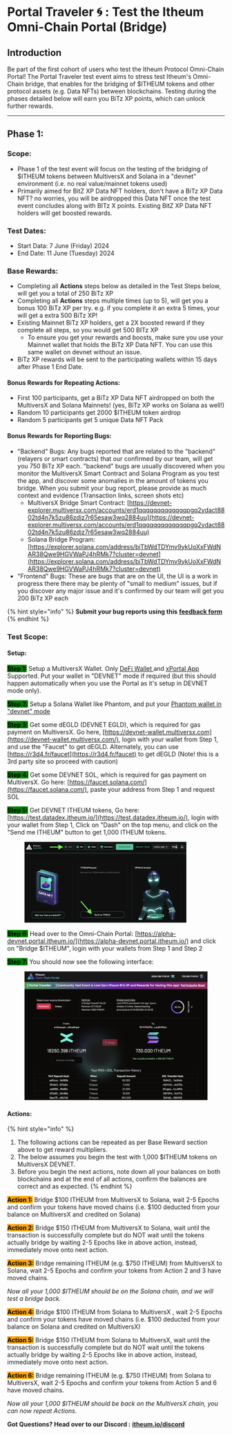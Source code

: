 # Portal Traveler 🌀 : Test the Itheum Omni-Chain Portal (Bridge)

## Introduction

Be part of the first cohort of users who test the Itheum Protocol Omni-Chain Portal! The Portal Traveler test event aims to stress test Itheum's Omni-Chain bridge, that enables for the bridging of $ITHEUM tokens and other protocol assets (e.g. Data NFTs) between blockchains. Testing during the phases detailed below will earn you BiTz XP points, which can unlock further rewards.

***

## Phase 1:

### Scope:

* Phase 1 of the test event will focus on the testing of the bridging of $ITHEUM tokens between MultiversX and Solana in a "devnet" environment (i.e. no real value/mainnet tokens used)
* Primarily aimed for BitZ XP Data NFT holders, don't have a BiTz XP Data NFT? no worries, you will be airdropped this Data NFT once the test event concludes along with BITz X points. Existing BitZ XP Data NFT holders will get boosted rewards.

### Test Dates:

* Start Data: 7 June (Friday) 2024
* End Date:  11 June (Tuesday) 2024

### Base Rewards:

* Completing all **Actions** steps below as detailed in the Test Steps below, will get you a total of 250 BiTz XP
* Completing all **Actions** steps multiple times (up to 5), will get you a bonus 100 BiTz XP per try. e.g. if you complete it an extra 5 times, your will get a extra 500 BiTz XP!
* Existing Mainnet BiTz XP holders, get a 2X boosted reward if they complete all steps, so you would get 500 BITz XP
  * To ensure you get your rewards and boosts, make sure you use your Mainnet wallet that holds the BiTz XP Data NFT. You can use this same wallet on devnet without an issue.
* BiTz XP rewards will be sent to the participating wallets within 15 days after Phase 1 End Date.

#### **Bonus Rewards for Repeating Actions:**&#x20;

* First 100 participants, get a BiTz XP Data NFT airdropped on both the MultiversX and Solana Mainnets! (yes, BiTz XP works on Solana as well!)
* Random 10 participants get 2000 $ITHEUM token airdrop
* Random 5 participants get 5 unique Data NFT Pack

#### Bonus Rewards for Reporting Bugs:

* "Backend" Bugs: Any bugs reported that are related to the "backend" (relayers or smart contracts) that our confirmed by our team, will get you 750 BiTz XP each. "backend" bugs are usually discovered when you monitor the MultiversX Smart Contract and Solana Program as you test the app, and discover some anomalies in the amount of tokens you bridge. When you submit your bug report, please provide as much context and evidence (Transaction links, screen shots etc)
  * MultiversX Bridge Smart Contract: [https://devnet-explorer.multiversx.com/accounts/erd1qqqqqqqqqqqqqpgq2ydact8802td4n7k5zu86zdjz7r65esaw3wq2884uu](https://devnet-explorer.multiversx.com/accounts/erd1qqqqqqqqqqqqqpgq2ydact8802td4n7k5zu86zdjz7r65esaw3wq2884uu)
  * Solana Bridge Program: [https://explorer.solana.com/address/biTbWdTDYmv9ykUoXxFWdNAR38Qwe9HGVWaPJ4hRMk7?cluster=devnet](https://explorer.solana.com/address/biTbWdTDYmv9ykUoXxFWdNAR38Qwe9HGVWaPJ4hRMk7?cluster=devnet)
* "Frontend" Bugs: These are bugs that are on the UI, the UI is a work in progress there there may be plenty of "small to medium" issues, but if you discover any major issue and it's confirmed by our team will get you 200 BiTz XP each

{% hint style="info" %}
**Submit your bug reports using this** [**feedback form**](https://forms.gle/utFkSfQyHbfjWdWv9)
{% endhint %}



### Test Scope:

#### Setup:

<mark style="background-color:green;">**Step 1:**</mark> Setup a MultiversX Wallet. Only [DeFi Wallet ](../../../integrators/supported-wallets/multiversx-defi-wallet.md)and [xPortal App](../../../integrators/supported-wallets/xportal-wallet.md) Supported. Put your wallet in "DEVNET" mode if required (but this should happen automatically when you use the Portal as it's setup in DEVNET mode only).

<mark style="background-color:green;">**Step 2:**</mark> Setup a Solana Wallet like Phantom, and put your [Phantom wallet in "devnet" mode](https://www.youtube.com/watch?v=6o9lAZv2zAs)

<mark style="background-color:green;">**Step 3:**</mark> Get some dEGLD (DEVNET EGLD), which is required for gas payment on MultiversX. Go here, [https://devnet-wallet.multiversx.com](https://devnet-wallet.multiversx.com/), login with your wallet from Step 1, and use the "Faucet" to get dEGLD. Alternately, you can use [https://r3d4.fr/faucet](https://r3d4.fr/faucet) to get dEGLD (Note! this is a 3rd party site so proceed with caution)

<mark style="background-color:green;">**Step 4:**</mark> Get some DEVNET SOL, which is required for gas payment on MultiversX. Go here: [https://faucet.solana.com/](https://faucet.solana.com/), paste your address from Step 1 and request SOL

<mark style="background-color:green;">**Step 5:**</mark> Get DEVNET ITHEUM tokens, Go here: [https://test.datadex.itheum.io/](https://test.datadex.itheum.io/), login with your wallet from Step 1, Click on "Dash" on the top menu, and click on the "Send me ITHEUM" button to get 1,000 ITHEUM tokens.

<figure><img src="../../../.gitbook/assets/image (1).png" alt="" width="375"><figcaption></figcaption></figure>

<mark style="background-color:green;">**Step 6:**</mark> Head over to the Omni-Chain Portal: [https://alpha-devnet.portal.itheum.io/](https://alpha-devnet.portal.itheum.io/) and click on "Bridge $ITHEUM", login with your wallets from Step 1 and Step 2

<mark style="background-color:green;">**Step 7:**</mark> You should now see the following interface:

<figure><img src="../../../.gitbook/assets/image (2).png" alt=""><figcaption></figcaption></figure>

#### Actions:

{% hint style="info" %}
1. The following actions can be repeated as per Base Reward section above to get reward multipliers.&#x20;
2. The below assumes you begin the test with 1,000 $ITHEUM tokens on MultiversX DEVNET.
3. Before you begin the next actions, note down all your balances on both blockchains and at the end of all actions, confirm the balances are correct and as expected.
{% endhint %}

<mark style="background-color:orange;">**Action 1:**</mark> Bridge $100 ITHEUM from MultiversX to Solana, wait 2-5 Epochs and confirm your tokens have moved chains (i.e. $100 deducted from your balance on MultiversX and credited on Solana)

<mark style="background-color:orange;">**Action 2:**</mark> Bridge $150 ITHEUM from MultiversX to Solana, wait until the transaction is successfully complete but do NOT wait until the tokens actually bridge by waiting 2-5 Epochs like in above action, instead, immediately move onto next action.

<mark style="background-color:orange;">**Action 3:**</mark> Bridge remaining ITHEUM (e.g. $750 ITHEUM) from MultiversX to Solana, wait 2-5 Epochs and confirm your tokens from Action 2 and 3 have moved chains.

_Now all your 1,000 $ITHEUM should be on the Solana chain, and we will test a bridge back._

<mark style="background-color:orange;">**Action 4:**</mark> Bridge $100 ITHEUM from Solana to MultiversX , wait 2-5 Epochs and confirm your tokens have moved chains (i.e. $100 deducted from your balance on Solana and credited on MultiversX)

<mark style="background-color:orange;">**Action 5:**</mark> Bridge $150 ITHEUM from Solana to MultiversX, wait until the transaction is successfully complete but do NOT wait until the tokens actually bridge by waiting 2-5 Epochs like in above action, instead, immediately move onto next action.

<mark style="background-color:orange;">**Action 6:**</mark> Bridge remaining ITHEUM (e.g. $750 ITHEUM) from Solana to MultiversX, wait 2-5 Epochs and confirm your tokens from Action 5 and 6 have moved chains.

_Now all your 1,000 $ITHEUM should be back on the MultiversX chain, you can now repeat Actions._



**Got Questions? Head over to our Discord :** [**itheum.io/discord** ](https://itheum.io/discord)

